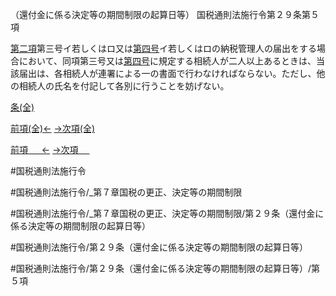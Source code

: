 （還付金に係る決定等の期間制限の起算日等）
国税通則法施行令第２９条第５項

[第二項](国税通則法施行＿令＿第２９条第２項)第三号イ若しくはロ又は[第四号](国税通則法施行＿令＿第２９条第５項第４号)イ若しくはロの納税管理人の届出をする場合において、同項第三号又は[第四号](国税通則法施行＿令＿第２９条第５項第４号)に規定する相続人が二人以上あるときは、当該届出は、各相続人が連署による一の書面で行わなければならない。ただし、他の相続人の氏名を付記して各別に行うことを妨げない。

[条(全)](国税通則法施行＿令＿第２９条_.md)

[前項(全)←](国税通則法施行＿令＿第２９条第４項_.md)    [→次項(全)](国税通則法施行＿令＿第２９条第６項_.md)

[前項 　 ←](国税通則法施行＿令＿第２９条第４項.md)    [→次項 　 ](国税通則法施行＿令＿第２９条第６項.md)



#国税通則法施行令

#国税通則法施行令/_第７章国税の更正、決定等の期間制限

#国税通則法施行令/_第７章国税の更正、決定等の期間制限/第２９条（還付金に係る決定等の期間制限の起算日等）

#国税通則法施行令/第２９条（還付金に係る決定等の期間制限の起算日等）

#国税通則法施行令/第２９条（還付金に係る決定等の期間制限の起算日等）/第５項

